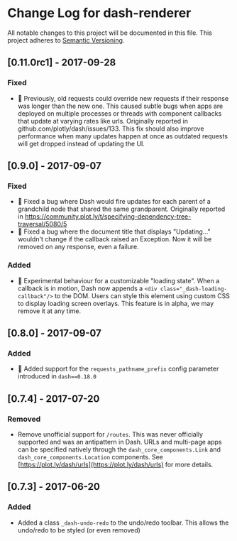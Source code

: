# Change Log for dash-renderer
All notable changes to this project will be documented in this file.
This project adheres to [Semantic Versioning](http://semver.org/).

## [0.11.0rc1] - 2017-09-28
### Fixed
- 🐞 Previously, old requests could override new requests if their response was longer than the new one.
This caused subtle bugs when apps are deployed on multiple processes or threads with component
callbacks that update at varying rates like urls. Originally reported in github.com/plotly/dash/issues/133. This fix should also improve performance when many updates happen at once as outdated requests will get dropped instead of updating the UI.


## [0.9.0] - 2017-09-07
### Fixed
- 🐞 Fixed a bug where Dash would fire updates for each parent of a grandchild node that shared the same grandparent. Originally reported in https://community.plot.ly/t/specifying-dependency-tree-traversal/5080/5
- 🐞 Fixed a bug where the document title that displays "Updating..." wouldn't change if the callback raised an Exception. Now it will be removed on any response, even a failure.

### Added
- 🐌 Experimental behaviour for a customizable "loading state". When a callback is in motion, Dash now appends a `<div class="_dash-loading-callback"/>` to the DOM.
Users can style this element using custom CSS to display loading screen overlays.
This feature is in alpha, we may remove it at any time.

## [0.8.0] - 2017-09-07
### Added
- 🔧 Added support for the `requests_pathname_prefix` config parameter introduced in `dash==0.18.0`

## [0.7.4] - 2017-07-20
### Removed
- Remove unofficial support for `/routes`. This was never officially supported and was an antipattern in Dash. URLs and multi-page apps can be specified natively through the `dash_core_components.Link` and `dash_core_components.Location` components. See [https://plot.ly/dash/urls](https://plot.ly/dash/urls) for more details.

## [0.7.3] - 2017-06-20
### Added
- Added a class `_dash-undo-redo` to the undo/redo toolbar. This allows the undo/redo to be styled (or even removed)
